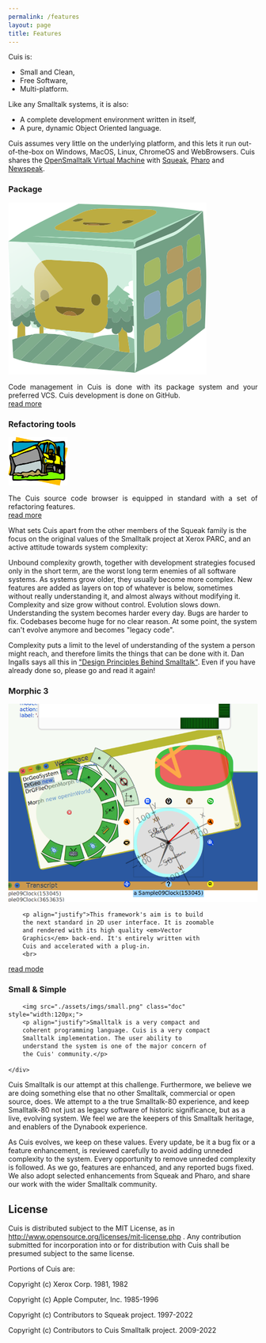 ```yaml
---
permalink: /features
layout: page
title: Features
---
```


Cuis is:

- Small and Clean,
- Free Software,
- Multi-platform.
 
Like any Smalltalk systems, it is also:

- A complete development environment written in itself,
- A pure, dynamic Object Oriented language.

Cuis assumes very little on the underlying platform, and this lets it run out-of-the-box on Windows, MacOS, Linux, ChromeOS and WebBrowsers. Cuis shares the [OpenSmalltalk Virtual Machine](http://www.opensmalltalk.org) with [Squeak](http://squeak.org), [Pharo](http://pharo.org) and [Newspeak](http://newspeaklanguage.org).


<div class="row">
	<div class="col">
		<h3>Package</h3>
		<img src="./assets/imgs/package.png" class="doc">
		<p align="justify">Code management in Cuis is done
		with its package system and your preferred VCS. Cuis
		development is done on GitHub.
		<br>
		<a href="https://github.com/Cuis-Smalltalk/Cuis-Smalltalk-Dev/blob/master/Documentation/CodeManagementInCuis.md">read more</a></p>
</div>

<div class="col">
		<h3>Refactoring tools</h3>
		<img src="./assets/imgs/refactoring.png" class="doc" style="width:120px;">
		<p align="justify">The Cuis source code browser is
		equipped in standard with a set of refactoring
		features.
		<br><a href="https://github.com/hernanwilkinson/Cuis-Smalltalk-Refactoring">read more</a></p>
	</div>
</div>

What sets Cuis apart from the other members of the Squeak family is the focus on the original values of the Smalltalk project at Xerox PARC, and an active attitude towards system complexity:

Unbound complexity growth, together with development strategies focused only in the short term, are the worst long term enemies of all software systems. As systems grow older, they usually become more complex. New features are added as layers on top of whatever is below, sometimes without really understanding it, and almost always without modifying it. Complexity and size grow without control. Evolution slows down. Understanding the system becomes harder every day. Bugs are harder to fix. Codebases become huge for no clear reason. At some point, the system can't evolve anymore and becomes "legacy code".

Complexity puts a limit to the level of understanding of the system a person might reach, and therefore limits the things that can be done with it. Dan Ingalls says all this in ["Design Principles Behind Smalltalk"](http://www.cs.virginia.edu/~evans/cs655/readings/smalltalk.html). Even if you have already done so, please go and read it again!


<div class="row">
	<div class="col">
		<h3>Morphic 3</h3>
		<img src="./assets/imgs/morphic3.png" class="doc">

		<p align="justify">This framework's aim is to build
		the next standard in 2D user interface. It is zoomable
		and rendered with its high quality <em>Vector
		Graphics</em> back-end. It's entirely written with
		Cuis and accelerated with a plug-in.
		<br>
<a href="http://www.jvuletich.org/Morphic3/Morphic3-201006.html">read mode</a></p>
</div>

<div class="col">
		<h3>Small & Simple</h3>
		
		<img src="./assets/imgs/small.png" class="doc" style="width:120px;">
		<p align="justify">Smalltalk is a very compact and
		coherent programming language. Cuis is a very compact
		Smalltalk implementation. The user ability to
		understand the system is one of the major concern of
		the Cuis' community.</p>

	</div>
</div>



Cuis Smalltalk is our attempt at this challenge. Furthermore, we believe we are doing something else that no other Smalltalk, commercial or open source, does. We attempt to a the true Smalltalk-80 experience, and keep Smalltalk-80 not just as legacy software of historic significance, but as a live, evolving system. We feel we are the keepers of this Smalltalk heritage, and enablers of the Dynabook experience.

As Cuis evolves, we keep on these values. Every update, be it a bug fix or a feature enhancement, is reviewed carefully to avoid adding unneded complexity to the system. Every opportunity to remove unneded complexity is followed. As we go, features are enhanced, and any reported bugs fixed. We also adopt selected enhancements from Squeak and Pharo, and share our work with the wider Smalltalk community.



## License

Cuis is distributed subject to the MIT License, as in http://www.opensource.org/licenses/mit-license.php . Any contribution submitted for incorporation into or for distribution with Cuis shall be presumed subject to the same license.

Portions of Cuis are:

Copyright (c) Xerox Corp. 1981, 1982

Copyright (c) Apple Computer, Inc. 1985-1996

Copyright (c) Contributors to Squeak project. 1997-2022

Copyright (c) Contributors to Cuis Smalltalk project. 2009-2022
